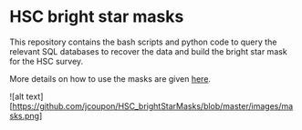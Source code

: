 # HSC bright star masks

This repository contains the bash scripts and python code to query the relevant SQL databases to recover the data and build the bright star mask for the HSC survey.

More details on how to use the masks are given [here](http://jeancoupon.com/brightStarMasks).

![alt text][https://github.com/jcoupon/HSC_brightStarMasks/blob/master/images/masks.png]